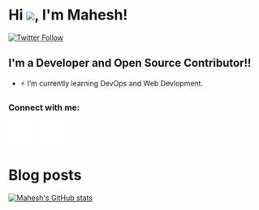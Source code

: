 # Hi <img src="https://github.com/TheDudeThatCode/TheDudeThatCode/blob/master/Assets/Hi.gif" width="24">, I'm Mahesh!

[![Twitter Follow](https://img.shields.io/twitter/follow/MaheshMoholkar_?color=1DA1F2&logo=twitter&style=for-the-badge)](https://twitter.com/intent/follow?original_referer=https%3A%2F%2Fgithub.com%2FMaheshr&screen_name=MaheshMoholkar_)

## I'm a Developer and Open Source Contributor!!

- ⚡ I’m currently learning DevOps and Web Devlopment.

### Connect with me:

[![Twitter](./img/twitter-dark.svg)](https://twitter.com/MaheshMoholkar_#gh-dark-mode-only)
&nbsp;
[![LinkedIn](./img/linkedin-dark.svg)](https://www.linkedin.com/in/mahesh1822/#gh-dark-mode-only)

# Blog posts
<!-- BLOG-POST-LIST:START -->
<!-- BLOG-POST-LIST:END -->

[![Mahesh's GitHub stats](https://github-readme-stats.vercel.app/api?username=MaheshMoholkar&count_private=true&theme=tokyonight)]()
